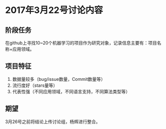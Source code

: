 # 2017年3月22号讨论内容
## 阶段任务
在github上寻找10~20个机器学习的项目作为研究对象，记录信息主要有：项目名称+应用领域。
## 项目特征
1. 数据量较多（bug/issue数量，Commit数量等）
2. 流行度好（stars量等）
3. 代表性强（不同应用领域，不同语言支持，不同算法类型等）

## 期望
3月26号之前将结论上传讨论组，杨辉进行整合。
